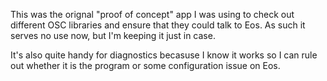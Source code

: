 ﻿This was the orignal "proof of concept" app I was using to check out different OSC libraries
and ensure that they could talk to Eos. As such it serves no use now, but I'm keeping it just in case.

It's also quite handy for diagnostics becasuse I know it works so I can rule out whether it is the
program or some configuration issue on Eos.